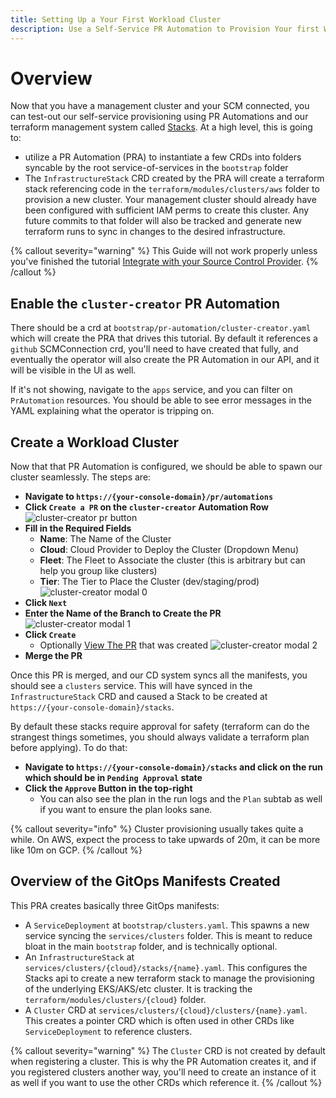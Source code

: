 ```yaml
---
title: Setting Up a Your First Workload Cluster
description: Use a Self-Service PR Automation to Provision Your first Workload Cluster
---
```


# Overview

Now that you have a management cluster and your SCM connected, you can test-out our self-service provisioning using PR Automations and our terraform management system called [Stacks](/stacks/overview).  At a high level, this is going to:

* utilize a PR Automation (PRA) to instantiate a few CRDs into folders syncable by the root service-of-services in the `bootstrap` folder
* The `InfrastructureStack` CRD created by the PRA will create a terraform stack referencing code in the `terraform/modules/clusters/aws` folder to provision a new cluster.  Your management cluster should already have been configured with sufficient IAM perms to create this cluster.  Any future commits to that folder will also be tracked and generate new terraform runs to sync in changes to the desired infrastructure.

{% callout severity="warning" %}
This Guide will not work properly unless you've finished the tutorial [Integrate with your Source Control Provider](/how-to/set-up/scm-connection).
{% /callout %}

## Enable the `cluster-creator` PR Automation

There should be a crd at `bootstrap/pr-automation/cluster-creator.yaml` which will create the PRA that drives this tutorial.  By default it references a `github` SCMConnection crd, you'll need to have created that fully, and eventually the operator will also create the PR Automation in our API, and it will be visible in the UI as well.

If it's not showing, navigate to the `apps` service, and you can filter on `PrAutomation` resources.  You should be able to see error messages in the YAML explaining what the operator is tripping on.

## **Create a Workload Cluster** 

Now that that PR Automation is configured, we should be able to spawn our cluster seamlessly.  The steps are:

* **Navigate to `https://{your-console-domain}/pr/automations`**  
* **Click `Create a PR` on the `cluster-creator` Automation Row**  
![cluster-creator pr button](/images/how-to/cluster-creator-obj.png)
* **Fill in the Required Fields**  
  * **Name**: The Name of the Cluster
  * **Cloud**: Cloud Provider to Deploy the Cluster (Dropdown Menu)
  * **Fleet**: The Fleet to Associate the cluster (this is arbitrary but can help you group like clusters)
  * **Tier**: The Tier to Place the Cluster (dev/staging/prod)
![cluster-creator modal 0](/images/how-to/cluster-creator-modal-0.png)
* **Click `Next`**
* **Enter the Name of the Branch to Create the PR**
![cluster-creator modal 1](/images/how-to/cluster-creator-modal-1.png)
* **Click `Create`**
  * Optionally [View The PR](https://github.com/pluralsh/plrl-how-to/pull/1) that was created
![cluster-creator modal 2](/images/how-to/cluster-creator-modal-2.png)
* **Merge the PR**

Once this PR is merged, and our CD system syncs all the manifests, you should see a `clusters` service.  This will have synced in the `InfrastructureStack` CRD and caused a Stack to be created at `https://{your-console-domain}/stacks`.

By default these stacks require approval for safety (terraform can do the strangest things sometimes, you should always validate a terraform plan before applying).  To do that:

* **Navigate to `https://{your-console-domain}/stacks` and click on the run which should be in `Pending Approval` state**
* **Click the `Approve` Button in the top-right**
  * You can also see the plan in the run logs and the `Plan` subtab as well if you want to ensure the plan looks sane.


{% callout severity="info" %}
Cluster provisioning usually takes quite a while.  On AWS, expect the process to take upwards of 20m, it can be more like 10m on GCP.
{% /callout %}

## Overview of the GitOps Manifests Created

This PRA creates basically three GitOps manifests:

* A `ServiceDeployment` at `bootstrap/clusters.yaml`.  This spawns a new service syncing the `services/clusters` folder.  This is meant to reduce bloat in the main `bootstrap` folder, and is technically optional.
* An `InfrastructureStack` at `services/clusters/{cloud}/stacks/{name}.yaml`.  This configures the Stacks api to create a new terraform stack to manage the provisioning of the underlying EKS/AKS/etc cluster.  It is tracking the `terraform/modules/clusters/{cloud}` folder.
* A `Cluster` CRD at `services/clusters/{cloud}/clusters/{name}.yaml`.  This creates a pointer CRD which is often used in other CRDs like `ServiceDeployment` to reference clusters.

{% callout severity="warning" %}
The `Cluster` CRD is not created by default when registering a cluster. This is why the PR Automation creates it, and if you registered clusters another way, you'll need to create an instance of it as well if you want to use the other CRDs which reference it. 
{% /callout %}
